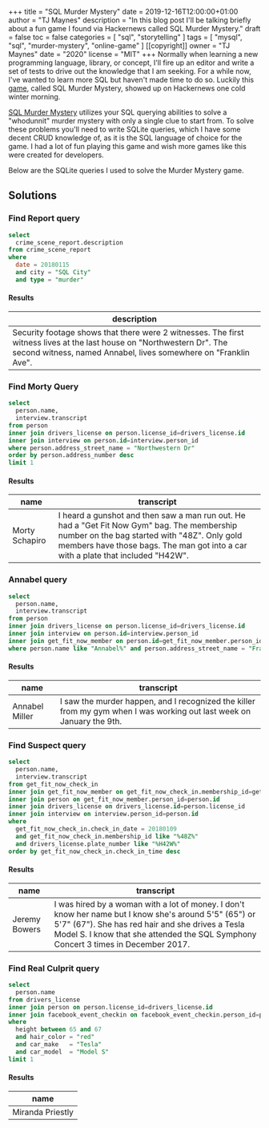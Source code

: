 +++
title = "SQL Murder Mystery"
date = 2019-12-16T12:00:00+01:00
author = "TJ Maynes"
description = "In this blog post I'll be talking briefly about a fun game I found via Hackernews called SQL Murder Mystery."
draft = false 
toc = false
categories = [
  "sql",
  "storytelling"
]
tags = [
  "mysql",
  "sql",
  "murder-mystery",
  "online-game"
]
[[copyright]]
  owner = "TJ Maynes"
  date = "2020"
  license = "MIT"
+++
Normally when learning a new programming language, library, or concept, I'll fire up an editor and write a set of tests to drive out the knowledge that I am seeking. For a while now, I've wanted to learn more SQL but haven't made time to do so. Luckily this [game](https://news.ycombinator.com/item?id=21799988), called SQL Murder Mystery, showed up on Hackernews one cold winter morning.

[SQL Murder Mystery](https://mystery.knightlab.com/) utilizes your SQL querying abilities to solve a "whodunnit" murder mystery with only a single clue to start from. To solve these problems you'll need to write SQLite queries, which I have some decent CRUD knowledge of, as it is the SQL language of choice for the game. I had a lot of fun playing this game and wish more games like this were created for developers.

Below are the SQLite queries I used to solve the Murder Mystery game.

## Solutions
### Find Report query
```sql
select
  crime_scene_report.description
from crime_scene_report
where
  date = 20180115
  and city = "SQL City"
  and type = "murder"
```

#### Results
| description |
|-------------------------------------------------------------------------------------------------------------------------------------------------------------------------------------------|
| Security footage shows that there were 2 witnesses. The first witness lives at the last house on "Northwestern Dr". The second witness, named Annabel, lives somewhere on "Franklin Ave". |

### Find Morty Query
```sql
select
  person.name,
  interview.transcript
from person
inner join drivers_license on person.license_id=drivers_license.id
inner join interview on person.id=interview.person_id
where person.address_street_name = "Northwestern Dr"
order by person.address_number desc
limit 1
```

#### Results
| name           | transcript                                                                                                                                                                                                                      |
|----------------|---------------------------------------------------------------------------------------------------------------------------------------------------------------------------------------------------------------------------------|
| Morty Schapiro | I heard a gunshot and then saw a man run out. He had a "Get Fit Now Gym" bag. The membership number on the bag started with "48Z". Only gold members have those bags. The man got into a car with a plate that included "H42W". |

### Annabel query
```sql
select
  person.name,
  interview.transcript
from person
inner join drivers_license on person.license_id=drivers_license.id
inner join interview on person.id=interview.person_id
inner join get_fit_now_member on person.id=get_fit_now_member.person_id
where person.name like "Annabel%" and person.address_street_name = "Franklin Ave"
```

#### Results
| name           | transcript                                                                                                            |
|----------------|-----------------------------------------------------------------------------------------------------------------------|
| Annabel Miller | I saw the murder happen, and I recognized the killer from my gym when I was working out last week on January the 9th. |

### Find Suspect query
```sql
select 
  person.name,
  interview.transcript
from get_fit_now_check_in
inner join get_fit_now_member on get_fit_now_check_in.membership_id=get_fit_now_member.id
inner join person on get_fit_now_member.person_id=person.id
inner join drivers_license on drivers_license.id=person.license_id
inner join interview on interview.person_id=person.id
where
  get_fit_now_check_in.check_in_date = 20180109
  and get_fit_now_check_in.membership_id like "%48Z%"
  and drivers_license.plate_number like "%H42W%"
order by get_fit_now_check_in.check_in_time desc
```

#### Results
| name                  | transcript                                                                                                                                                                                                                                       |
|-----------------------|--------------------------------------------------------------------------------------------------------------------------------------------------------------------------------------------------------------------------------------------------|
| Jeremy Bowers	 | I was hired by a woman with a lot of money. I don't know her name but I know she's around 5'5" (65") or 5'7" (67"). She has red hair and she drives a Tesla Model S. I know that she attended the SQL Symphony Concert 3 times in December 2017. |

### Find Real Culprit query
```sql
select
  person.name
from drivers_license
inner join person on person.license_id=drivers_license.id
inner join facebook_event_checkin on facebook_event_checkin.person_id=person.id
where
  height between 65 and 67
  and hair_color = "red"
  and car_make   = "Tesla"
  and car_model  = "Model S"
limit 1
```

#### Results
| name             |
|------------------|
| Miranda Priestly |

